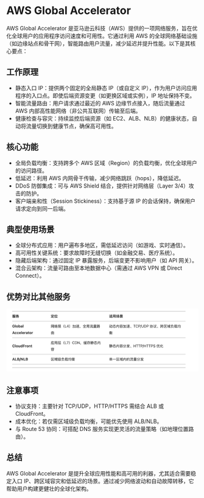 # AWS Global Accelerator

AWS Global Accelerator 是亚马逊云科技（AWS）提供的一项网络服务，旨在优化全球用户的应用程序访问速度和可用性。它通过利用 AWS
的全球网络基础设施（如边缘站点和骨干网），智能路由用户流量，减少延迟并提升性能。以下是其核心要点：

## 工作原理

- 静态入口 IP：提供两个固定的全局静态 IP（或自定义 IP），作为用户访问应用程序的入口点。即使后端资源变更（如更换区域或实例），IP
  地址保持不变。
- 智能流量路由：用户请求通过最近的 AWS 边缘节点接入，随后流量通过 AWS 内部高性能网络（非公共互联网）传输至后端。
- 健康检查与容灾：持续监控后端资源（如 EC2、ALB、NLB）的健康状态，自动将流量切换到健康节点，确保高可用性。

## 核心功能

- 全局负载均衡：支持跨多个 AWS 区域（Region）的负载均衡，优化全球用户的访问路径。
- 低延迟：利用 AWS 内网骨干传输，减少网络跳跃（hops），降低延迟。
- DDoS 防御集成：可与 AWS Shield 结合，提供针对网络层（Layer 3/4）攻击的防护。
- 客户端亲和性（Session Stickiness）：支持基于源 IP 的会话保持，确保用户请求定向到同一后端。

## 典型使用场景

- 全球分布式应用：用户遍布多地区，需低延迟访问（如游戏、实时通信）。
- 高可用性关键系统：要求故障时无缝切换（如金融交易、医疗系统）。
- 隐藏后端架构：通过固定 IP 暴露服务，后端变更不影响用户（如 API 网关）。
- 混合云架构：流量可路由至本地数据中心（需通过 AWS VPN 或 Direct Connect）。

## 优势对比其他服务

![img.png](../../static/img/AWS/img.png)

## 注意事项

- 协议支持：主要针对 TCP/UDP，HTTP/HTTPS 需结合 ALB 或 CloudFront。
- 成本优化：若仅需区域级负载均衡，可能优先使用 ALB/NLB。
- 与 Route 53 协同：可搭配 DNS 服务实现更灵活的流量策略（如地理位置路由）。

## 总结

AWS Global Accelerator 是提升全球应用性能和高可用的利器，尤其适合需要稳定入口
IP、跨区域容灾和低延迟的场景。通过减少网络波动和自动故障转移，它帮助用户构建更健壮的全球化架构。